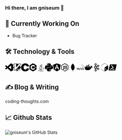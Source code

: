### Hi there, I am gniseum 👋

## 👷 Currently Working On
- Bug Tracker

## 🛠️ Technology & Tools

<img align="left" alt="Visual Studio Code" width="26px" src="https://github.com/gniseum/gniseum/blob/main/assets/visualstudiocode.svg" />
<img align="left" alt="Visual Studio Code" width="26px" src="https://github.com/gniseum/gniseum/blob/main/assets/vim.svg" />
<img align="left" alt="Visual Studio Code" width="26px" src="https://github.com/gniseum/gniseum/blob/main/assets/c.svg" />
<img align="left" alt="Visual Studio Code" width="26px" src="https://github.com/gniseum/gniseum/blob/main/assets/cplusplus.svg" />
<img align="left" alt="Visual Studio Code" width="26px" src="https://github.com/gniseum/gniseum/blob/main/assets/java.svg" />
<img align="left" alt="Visual Studio Code" width="26px" src="https://github.com/gniseum/gniseum/blob/main/assets/python.svg" />
<img align="left" alt="Visual Studio Code" width="26px" src="https://github.com/gniseum/gniseum/blob/main/assets/angular.svg" />
<img align="left" alt="Visual Studio Code" width="26px" src="https://github.com/gniseum/gniseum/blob/main/assets/node-dot-js.svg" />
<img align="left" alt="Visual Studio Code" width="26px" src="https://github.com/gniseum/gniseum/blob/main/assets/mongodb.svg" />
<img align="left" alt="Visual Studio Code" width="26px" src="https://github.com/gniseum/gniseum/blob/main/assets/mysql.svg" />
<img align="left" alt="Visual Studio Code" width="26px" src="https://github.com/gniseum/gniseum/blob/main/assets/docker.svg" />
<img align="left" alt="Visual Studio Code" width="26px" src="https://github.com/gniseum/gniseum/blob/main/assets/apachekafka.svg" />
<img align="left" alt="Visual Studio Code" width="26px" src="https://github.com/gniseum/gniseum/blob/main/assets/gnubash.svg" />
<img align="left" alt="Visual Studio Code" width="26px" src="https://github.com/gniseum/gniseum/blob/main/assets/powershell.svg" />

<br />
<br />



## ✍️ Blog & Writing

coding-thoughts.com

## 📈 Github Stats

<img align="center" alt="gniseum's GitHub Stats" src="https://github-readme-stats.vercel.app/api?username=gniseum&count_private=true&show_icons=true&theme=algolia" />
<br />

